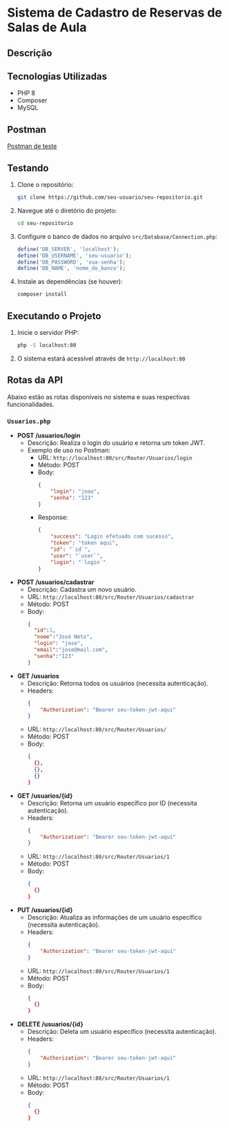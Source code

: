 # Sistema de Cadastro de Reservas de Salas de Aula

## Descrição


## Tecnologias Utilizadas
- PHP 8
- Composer
- MySQL

## Postman
[Postman de teste](https://app.getpostman.com/join-team?invite_code=ceade3ccca6aafd05e148e412b8f5bef&target_code=f1ec94e150877067728285b121169ad1)


## Testando
1. Clone o repositório:
    ```sh
    git clone https://github.com/seu-usuario/seu-repositorio.git
    ```
2. Navegue até o diretório do projeto:
    ```sh
    cd seu-repositorio
    ```
3. Configure o banco de dados no arquivo `src/Database/Connection.php`:
    ```php
    define('DB_SERVER', 'localhost');
    define('DB_USERNAME', 'seu-usuario');
    define('DB_PASSWORD', 'sua-senha');
    define('DB_NAME', 'nome_do_banco');
    ```
4. Instale as dependências (se houver):
    ```sh
    composer install
    ```

## Executando o Projeto
1. Inicie o servidor PHP:
    ```sh
    php -S localhost:80
    ```
2. O sistema estará acessível através de `http://localhost:80`

## Rotas da API
Abaixo estão as rotas disponíveis no sistema e suas respectivas funcionalidades.

### `Usuarios.php`
- **POST /usuarios/login**
    - Descrição: Realiza o login do usuário e retorna um token JWT.
    - Exemplo de uso no Postman:
        - URL: `http://localhost:80/src/Router/Usuarios/login`
        - Método: POST
        - Body:
            ```json
            {
                "login": "joao",
                "senha": "123"
            }
            ```
        - Response:
            ```json
            {
                "success": "Login efetuado com sucesso",
                "token": "token aqui",
                "id": "`id`",
                "user": "`user`",
                "login": "`login`"
            }
            ```
- **POST /usuarios/cadastrar**
    - Descrição: Cadastra um novo usuário.
    - URL: `http://localhost:80/src/Router/Usuarios/cadastrar`
    - Método: POST
    - Body:
        ```json
        {
          "id":1,
          "nome":"José Neto",
          "login": "jose",
          "email":"jose@mail.com",
          "senha":"123"
        }
        ```
- **GET /usuarios**
    - Descrição: Retorna todos os usuários (necessita autenticação).
    - Headers:
        ```json
        {
            "Authorization": "Bearer seu-token-jwt-aqui"
        }
        ```
    - URL: `http://localhost:80/src/Router/Usuarios/`
    - Método: POST
    - Body:
        ```json
        {
          {},
          {},
          {}
        }
        ```
- **GET /usuarios/{id}**
    - Descrição: Retorna um usuário específico por ID (necessita autenticação).
    - Headers:
        ```json
        {
            "Authorization": "Bearer seu-token-jwt-aqui"
        }
        ```
    - URL: `http://localhost:80/src/Router/Usuarios/1`
    - Método: POST
    - Body:
        ```json
        {
          {}
        }
        ```
- **PUT /usuarios/{id}**
    - Descrição: Atualiza as informações de um usuário específico (necessita autenticação).
    - Headers:
        ```json
        {
            "Authorization": "Bearer seu-token-jwt-aqui"
        }
        ```
    - URL: `http://localhost:80/src/Router/Usuarios/1`
    - Método: POST
    - Body:
        ```json
        {
          {}
        }
        ```
- **DELETE /usuarios/{id}**
    - Descrição: Deleta um usuário específico (necessita autenticação).
    - Headers:
        ```json
        {
            "Authorization": "Bearer seu-token-jwt-aqui"
        }
        ```
    - URL: `http://localhost:80/src/Router/Usuarios/1`
    - Método: POST
    - Body:
        ```json
        {
          {}
        }
        ```

